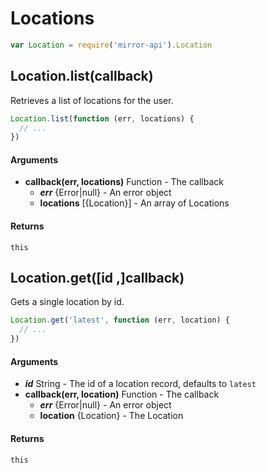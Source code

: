 # Locations

```js
var Location = require('mirror-api').Location
```

## Location.list(callback)

Retrieves a list of locations for the user. 

```js
Location.list(function (err, locations) {
  // ...
})
```

#### Arguments

- **callback(err, locations)** Function - The callback
  - ***err*** {Error|null} - An error object
  - **locations** [{Location}] - An array of Locations

#### Returns

`this`

## Location.get([id ,]callback)

Gets a single location by id.

```js
Location.get('latest', function (err, location) {
  // ...
})
```

#### Arguments

- ***id*** String - The id of a location record, defaults to `latest`
- **callback(err, location)** Function - The callback
  - ***err*** {Error|null} - An error object
  - **location** {Location} - The Location

#### Returns

`this`
